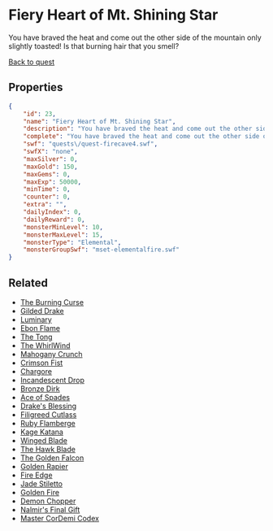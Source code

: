 # Fiery Heart of Mt. Shining Star

You have braved the heat and come out the other side of the mountain only slightly toasted! Is that burning hair that you smell?

[Back to quest](../quests.md)

## Properties

```json
{
    "id": 23,
    "name": "Fiery Heart of Mt. Shining Star",
    "description": "You have braved the heat and come out the other side of the mountain only slightly toasted! Is that burning hair that you smell?",
    "complete": "You have braved the heat and come out the other side of the mountain only slightly toasted! Is that burning hair that you smell?",
    "swf": "quests\/quest-firecave4.swf",
    "swfX": "none",
    "maxSilver": 0,
    "maxGold": 150,
    "maxGems": 0,
    "maxExp": 50000,
    "minTime": 0,
    "counter": 0,
    "extra": "",
    "dailyIndex": 0,
    "dailyReward": 0,
    "monsterMinLevel": 10,
    "monsterMaxLevel": 15,
    "monsterType": "Elemental",
    "monsterGroupSwf": "mset-elementalfire.swf"
}
```

## Related

- [The Burning Curse](../items/274-the-burning-curse.md)
- [Gilded Drake](../items/281-gilded-drake.md)
- [Luminary](../items/282-luminary.md)
- [Ebon Flame](../items/286-ebon-flame.md)
- [The Tong](../items/287-the-tong.md)
- [The WhirlWind](../items/288-the-whirlwind.md)
- [Mahogany Crunch](../items/292-mahogany-crunch.md)
- [Crimson Fist](../items/293-crimson-fist.md)
- [Chargore](../items/296-chargore.md)
- [Incandescent Drop](../items/301-incandescent-drop.md)
- [Bronze Dirk](../items/305-bronze-dirk.md)
- [Ace of Spades](../items/306-ace-of-spades.md)
- [Drake's Blessing](../items/322-drake-s-blessing.md)
- [Filigreed Cutlass](../items/331-filigreed-cutlass.md)
- [Ruby Flamberge](../items/333-ruby-flamberge.md)
- [Kage Katana](../items/334-kage-katana.md)
- [Winged Blade](../items/338-winged-blade.md)
- [The Hawk Blade](../items/339-the-hawk-blade.md)
- [The Golden Falcon](../items/340-the-golden-falcon.md)
- [Golden Rapier](../items/343-golden-rapier.md)
- [Fire Edge](../items/353-fire-edge.md)
- [Jade Stiletto](../items/354-jade-stiletto.md)
- [Golden Fire](../items/360-golden-fire.md)
- [Demon Chopper](../items/364-demon-chopper.md)
- [Nalmir's Final Gift](../items/372-nalmir-s-final-gift.md)
- [Master CorDemi Codex](../items/1423-master-cordemi-codex.md)

